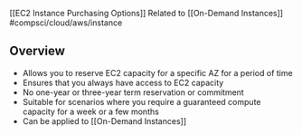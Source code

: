 [[EC2 Instance Purchasing Options]]
Related to [[On-Demand Instances]]
#compsci/cloud/aws/instance  

## Overview

- Allows you to reserve EC2 capacity for a specific AZ for a period of time
- Ensures that you always have access to EC2 capacity
- No one-year or three-year term reservation or commitment
- Suitable for scenarios where you require a guaranteed compute capacity for a week or a few months
- Can be applied to [[On-Demand Instances]] 